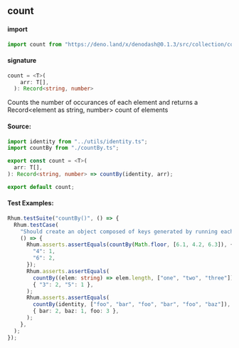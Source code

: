 ## count

#### import

```typescript
import count from "https://deno.land/x/denodash@0.1.3/src/collection/count.ts";
```

#### signature

```typescript
count = <T>(
    arr: T[],
  ): Record<string, number>
```

Counts the number of occurances of each element and returns a Record<element as
string, number> count of elements

#### Source:

```typescript
import identity from "../utils/identity.ts";
import countBy from "./countBy.ts";

export const count = <T>(
  arr: T[],
): Record<string, number> => countBy(identity, arr);

export default count;
```

#### Test Examples:

```typescript
Rhum.testSuite("countBy()", () => {
  Rhum.testCase(
    "Should create an object composed of keys generated by running each element of collection through the iteratee",
    () => {
      Rhum.asserts.assertEquals(countBy(Math.floor, [6.1, 4.2, 6.3]), {
        "4": 1,
        "6": 2,
      });
      Rhum.asserts.assertEquals(
        countBy((elem: string) => elem.length, ["one", "two", "three"]),
        { "3": 2, "5": 1 },
      );
      Rhum.asserts.assertEquals(
        countBy(identity, ["foo", "bar", "foo", "bar", "foo", "baz"]),
        { bar: 2, baz: 1, foo: 3 },
      );
    },
  );
});
```
